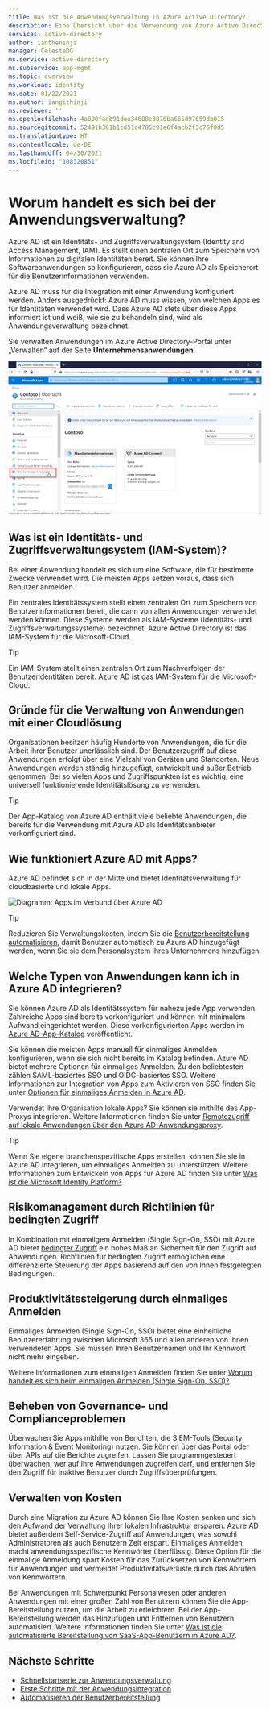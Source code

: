 ```yaml
---
title: Was ist die Anwendungsverwaltung in Azure Active Directory?
description: Eine Übersicht über die Verwendung von Azure Active Directory (AD) als Identitäts- und Zugriffsverwaltungssystem (Identity and Access Management, IAM) für Ihre cloudbasierten und lokalen Anwendungen.
services: active-directory
author: iantheninja
manager: CelesteDG
ms.service: active-directory
ms.subservice: app-mgmt
ms.topic: overview
ms.workload: identity
ms.date: 01/22/2021
ms.author: iangithinji
ms.reviewer: ''
ms.openlocfilehash: 4a880fadb91daa34688e3876ba665d97659db015
ms.sourcegitcommit: 52491b361b1cd51c4785c91e6f4acb2f3c76f0d5
ms.translationtype: HT
ms.contentlocale: de-DE
ms.lasthandoff: 04/30/2021
ms.locfileid: "108320851"
---
```

# <a name="what-is-application-management"></a>Worum handelt es sich bei der Anwendungsverwaltung?

Azure AD ist ein Identitäts- und Zugriffsverwaltungsystem (Identity and Access Management, IAM). Es stellt einen zentralen Ort zum Speichern von Informationen zu digitalen Identitäten bereit. Sie können Ihre Softwareanwendungen so konfigurieren, dass sie Azure AD als Speicherort für die Benutzerinformationen verwenden. 

Azure AD muss für die Integration mit einer Anwendung konfiguriert werden. Anders ausgedrückt: Azure AD muss wissen, von welchen Apps es für Identitäten verwendet wird. Dass Azure AD stets über diese Apps informiert ist und weiß, wie sie zu behandeln sind, wird als Anwendungsverwaltung bezeichnet.

Sie verwalten Anwendungen im Azure Active Directory-Portal unter „Verwalten“ auf der Seite **Unternehmensanwendungen**.

![Option „Unternehmensanwendungen“ im Azure AD-Portal im Abschnitt „Verwalten“.](media/what-is-application-management/enterprise-applications-in-nav.png)

## <a name="what-is-an-identity-and-access-management-iam-system"></a>Was ist ein Identitäts- und Zugriffsverwaltungsystem (IAM-System)?
Bei einer Anwendung handelt es sich um eine Software, die für bestimmte Zwecke verwendet wird. Die meisten Apps setzen voraus, dass sich Benutzer anmelden.

Ein zentrales Identitätssystem stellt einen zentralen Ort zum Speichern von Benutzerinformationen bereit, die dann von allen Anwendungen verwendet werden können. Diese Systeme werden als IAM-Systeme (Identitäts- und Zugriffsverwaltungssysteme) bezeichnet. Azure Active Directory ist das IAM-System für die Microsoft-Cloud.

>[!TIP]
>Ein IAM-System stellt einen zentralen Ort zum Nachverfolgen der Benutzeridentitäten bereit. Azure AD ist das IAM-System für die Microsoft-Cloud.

## <a name="why-manage-applications-with-a-cloud-solution"></a>Gründe für die Verwaltung von Anwendungen mit einer Cloudlösung

Organisationen besitzen häufig Hunderte von Anwendungen, die für die Arbeit ihrer Benutzer unerlässlich sind. Der Benutzerzugriff auf diese Anwendungen erfolgt über eine Vielzahl von Geräten und Standorten. Neue Anwendungen werden ständig hinzugefügt, entwickelt und außer Betrieb genommen. Bei so vielen Apps und Zugriffspunkten ist es wichtig, eine universell funktionierende Identitätslösung zu verwenden.

>[!TIP]
>Der App-Katalog von Azure AD enthält viele beliebte Anwendungen, die bereits für die Verwendung mit Azure AD als Identitätsanbieter vorkonfiguriert sind.

## <a name="how-does-azure-ad-work-with-apps"></a>Wie funktioniert Azure AD mit Apps?

Azure AD befindet sich in der Mitte und bietet Identitätsverwaltung für cloudbasierte und lokale Apps. 

![Diagramm: Apps im Verbund über Azure AD](media/what-is-application-management/app-management-overview.png)

>[!TIP]
>Reduzieren Sie Verwaltungskosten, indem Sie die [Benutzerbereitstellung automatisieren](../app-provisioning/user-provisioning.md), damit Benutzer automatisch zu Azure AD hinzugefügt werden, wenn Sie sie dem Personalsystem Ihres Unternehmens hinzufügen. 

## <a name="what-types-of-applications-can-i-integrate-with-azure-ad"></a>Welche Typen von Anwendungen kann ich in Azure AD integrieren?

Sie können Azure AD als Identitätssystem für nahezu jede App verwenden. Zahlreiche Apps sind bereits vorkonfiguriert und können mit minimalem Aufwand eingerichtet werden. Diese vorkonfigurierten Apps werden im [Azure AD-App-Katalog](/azure/active-directory/saas-apps/) veröffentlicht. 

Sie können die meisten Apps manuell für einmaliges Anmelden konfigurieren, wenn sie sich nicht bereits im Katalog befinden. Azure AD bietet mehrere Optionen für einmaliges Anmelden. Zu den beliebtesten zählen SAML-basiertes SSO und OIDC-basiertes SSO. Weitere Informationen zur Integration von Apps zum Aktivieren von SSO finden Sie unter [Optionen für einmaliges Anmelden in Azure AD](sso-options.md). 

Verwendet Ihre Organisation lokale Apps? Sie können sie mithilfe des App-Proxys integrieren. Weitere Informationen finden Sie unter [Remotezugriff auf lokale Anwendungen über den Azure AD-Anwendungsproxy](../app-proxy/application-proxy.md).

>[!TIP]
>Wenn Sie eigene branchenspezifische Apps erstellen, können Sie sie in Azure AD integrieren, um einmaliges Anmelden zu unterstützen. Weitere Informationen zum Entwickeln von Apps für Azure AD finden Sie unter [Was ist die Microsoft Identity Platform?](..//develop/v2-overview.md).

## <a name="manage-risk-with-conditional-access-policies"></a>Risikomanagement durch Richtlinien für bedingten Zugriff

In Kombination mit einmaligem Anmelden (Single Sign-On, SSO) mit Azure AD bietet [bedingter Zugriff](../conditional-access/concept-conditional-access-cloud-apps.md) ein hohes Maß an Sicherheit für den Zugriff auf Anwendungen. Richtlinien für bedingten Zugriff ermöglichen eine differenzierte Steuerung der Apps basierend auf den von Ihnen festgelegten Bedingungen. 

## <a name="improve-productivity-with-single-sign-on"></a>Produktivitätssteigerung durch einmaliges Anmelden

Einmaliges Anmelden (Single Sign-On, SSO) bietet eine einheitliche Benutzererfahrung zwischen Microsoft 365 und allen anderen von Ihnen verwendeten Apps. Sie müssen Ihren Benutzernamen und Ihr Kennwort nicht mehr eingeben.

Weitere Informationen zum einmaligen Anmelden finden Sie unter [Worum handelt es sich beim einmaligen Anmelden (Single Sign-On, SSO)?](what-is-single-sign-on.md).

## <a name="address-governance-and-compliance"></a>Beheben von Governance- und Complianceproblemen

Überwachen Sie Apps mithilfe von Berichten, die SIEM-Tools (Security Information & Event Monitoring) nutzen. Sie können über das Portal oder über APIs auf die Berichte zugreifen. Lassen Sie programmgesteuert überwachen, wer auf Ihre Anwendungen zugreifen darf, und entfernen Sie den Zugriff für inaktive Benutzer durch Zugriffsüberprüfungen.

## <a name="manage-costs"></a>Verwalten von Kosten

Durch eine Migration zu Azure AD können Sie Ihre Kosten senken und sich den Aufwand der Verwaltung Ihrer lokalen Infrastruktur ersparen. Azure AD bietet außerdem Self-Service-Zugriff auf Anwendungen, was sowohl Administratoren als auch Benutzern Zeit erspart. Einmaliges Anmelden macht anwendungsspezifische Kennwörter überflüssig. Diese Option für die einmalige Anmeldung spart Kosten für das Zurücksetzen von Kennwörtern für Anwendungen und vermeidet Produktivitätsverluste durch das Abrufen von Kennwörtern.

Bei Anwendungen mit Schwerpunkt Personalwesen oder anderen Anwendungen mit einer großen Zahl von Benutzern können Sie die App-Bereitstellung nutzen, um die Arbeit zu erleichtern. Bei der App-Bereitstellung werden das Hinzufügen und Entfernen von Benutzern automatisiert. Weitere Informationen finden Sie unter [Was ist die automatisierte Bereitstellung von SaaS-App-Benutzern in Azure AD?](../app-provisioning/user-provisioning.md).

## <a name="next-steps"></a>Nächste Schritte

- [Schnellstartserie zur Anwendungsverwaltung](view-applications-portal.md)
- [Erste Schritte mit der Anwendungsintegration](plan-an-application-integration.md)
- [Automatisieren der Benutzerbereitstellung](../app-provisioning/user-provisioning.md)